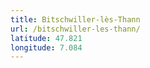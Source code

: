 ```yaml
---
title: Bitschwiller-lès-Thann
url: /bitschwiller-les-thann/
latitude: 47.821
longitude: 7.084
---
```

